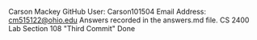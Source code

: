 Carson Mackey
GitHub User: Carson101504
Email Address: cm515122@ohio.edu
Answers recorded in the answers.md file.
CS 2400 Lab Section 108
"Third Commit"
Done
